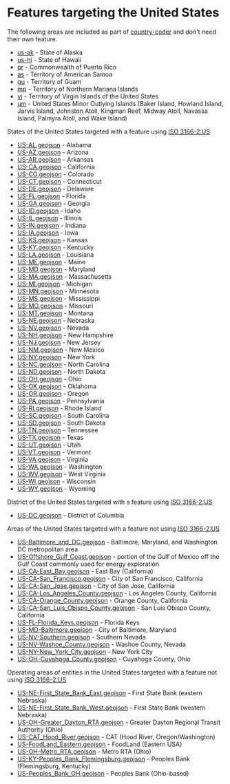 # Features targeting the United States

The following areas are included as part of [country-coder](https://github.com/rapideditor/country-coder) and don't need their own feature.

- [us-ak](https://location-conflation.com/?locationSet=%7B%22include%22%3A%5B%22us-ak%22%5D%7D&referrer=nsi) - State of Alaska
- [us-hi](https://location-conflation.com/?locationSet=%7B%22include%22%3A%5B%22us-hi%22%5D%7D&referrer=nsi) - State of Hawaii
- [pr](https://location-conflation.com/?locationSet=%7B%22include%22%3A%5B%22pr%22%5D%7D&referrer=nsi) - Commonwealth of Puerto Rico
- [as](https://location-conflation.com/?locationSet=%7B%22include%22%3A%5B%22as%22%5D%7D&referrer=nsi) - Territory of American Samoa
- [gu](https://location-conflation.com/?locationSet=%7B%22include%22%3A%5B%22gu%22%5D%7D&referrer=nsi) - Territory of Guam
- [mp](https://location-conflation.com/?locationSet=%7B%22include%22%3A%5B%22mp%22%5D%7D&referrer=nsi) - Territory of Northern Mariana Islands
- [vi](https://location-conflation.com/?locationSet=%7B%22include%22%3A%5B%22vi%22%5D%7D&referrer=nsi) - Territory of Virgin Islands of the United States
- [um](https://location-conflation.com/?locationSet=%7B%22include%22%3A%5B%22um%22%5D%7D&referrer=nsi) - United States Minor Outlying Islands (Baker Island, Howland Island, Jarvis Island, Johnston Atoll, Kingman Reef, Midway Atoll, Navassa Island, Palmyra Atoll, and Wake Island)

States of the United States targeted with a feature using [ISO 3166-2:US](https://en.wikipedia.org/wiki/ISO_3166-2:US)

- [US-AL.geojson](https://location-conflation.com/?locationSet=%7B%22include%22%3A%5B%22us-al.geojson%22%5D%7D&referrer=nsi) - Alabama
- [US-AZ.geojson](https://location-conflation.com/?locationSet=%7B%22include%22%3A%5B%22us-az.geojson%22%5D%7D&referrer=nsi) - Arizona
- [US-AR.geojson](https://location-conflation.com/?locationSet=%7B%22include%22%3A%5B%22us-ar.geojson%22%5D%7D&referrer=nsi) - Arkansas
- [US-CA.geojson](https://location-conflation.com/?locationSet=%7B%22include%22%3A%5B%22us-ca.geojson%22%5D%7D&referrer=nsi) - California
- [US-CO.geojson](https://location-conflation.com/?locationSet=%7B%22include%22%3A%5B%22us-co.geojson%22%5D%7D&referrer=nsi) - Colorado
- [US-CT.geojson](https://location-conflation.com/?locationSet=%7B%22include%22%3A%5B%22us-ct.geojson%22%5D%7D&referrer=nsi) - Connecticut
- [US-DE.geojson](https://location-conflation.com/?locationSet=%7B%22include%22%3A%5B%22us-de.geojson%22%5D%7D&referrer=nsi) - Delaware
- [US-FL.geojson](https://location-conflation.com/?locationSet=%7B%22include%22%3A%5B%22us-fl.geojson%22%5D%7D&referrer=nsi) - Florida
- [US-GA.geojson](https://location-conflation.com/?locationSet=%7B%22include%22%3A%5B%22us-ga.geojson%22%5D%7D&referrer=nsi) - Georgia
- [US-ID.geojson](https://location-conflation.com/?locationSet=%7B%22include%22%3A%5B%22us-id.geojson%22%5D%7D&referrer=nsi) - Idaho
- [US-IL.geojson](https://location-conflation.com/?locationSet=%7B%22include%22%3A%5B%22us-il.geojson%22%5D%7D&referrer=nsi) - Illinois
- [US-IN.geojson](https://location-conflation.com/?locationSet=%7B%22include%22%3A%5B%22us-in.geojson%22%5D%7D&referrer=nsi) - Indiana
- [US-IA.geojson](https://location-conflation.com/?locationSet=%7B%22include%22%3A%5B%22us-ia.geojson%22%5D%7D&referrer=nsi) - Iowa
- [US-KS.geojson](https://location-conflation.com/?locationSet=%7B%22include%22%3A%5B%22us-ks.geojson%22%5D%7D&referrer=nsi) - Kansas
- [US-KY.geojson](https://location-conflation.com/?locationSet=%7B%22include%22%3A%5B%22us-ky.geojson%22%5D%7D&referrer=nsi) - Kentucky
- [US-LA.geojson](https://location-conflation.com/?locationSet=%7B%22include%22%3A%5B%22us-la.geojson%22%5D%7D&referrer=nsi) - Louisiana
- [US-ME.geojson](https://location-conflation.com/?locationSet=%7B%22include%22%3A%5B%22us-me.geojson%22%5D%7D&referrer=nsi) - Maine
- [US-MD.geojson](https://location-conflation.com/?locationSet=%7B%22include%22%3A%5B%22us-md.geojson%22%5D%7D&referrer=nsi) - Maryland
- [US-MA.geojson](https://location-conflation.com/?locationSet=%7B%22include%22%3A%5B%22us-ma.geojson%22%5D%7D&referrer=nsi) - Massachusetts
- [US-MI.geojson](https://location-conflation.com/?locationSet=%7B%22include%22%3A%5B%22us-mi.geojson%22%5D%7D&referrer=nsi) - Michigan
- [US-MN.geojson](https://location-conflation.com/?locationSet=%7B%22include%22%3A%5B%22us-mn.geojson%22%5D%7D&referrer=nsi) - Minnesota
- [US-MS.geojson](https://location-conflation.com/?locationSet=%7B%22include%22%3A%5B%22us-ms.geojson%22%5D%7D&referrer=nsi) - Mississippi
- [US-MO.geojson](https://location-conflation.com/?locationSet=%7B%22include%22%3A%5B%22us-mo.geojson%22%5D%7D&referrer=nsi) - Missouri
- [US-MT.geojson](https://location-conflation.com/?locationSet=%7B%22include%22%3A%5B%22us-mt.geojson%22%5D%7D&referrer=nsi) - Montana
- [US-NE.geojson](https://location-conflation.com/?locationSet=%7B%22include%22%3A%5B%22us-ne.geojson%22%5D%7D&referrer=nsi) - Nebraska
- [US-NV.geojson](https://location-conflation.com/?locationSet=%7B%22include%22%3A%5B%22us-nv.geojson%22%5D%7D&referrer=nsi) - Nevada
- [US-NH.geojson](https://location-conflation.com/?locationSet=%7B%22include%22%3A%5B%22us-nh.geojson%22%5D%7D&referrer=nsi) - New Hampshire
- [US-NJ.geojson](https://location-conflation.com/?locationSet=%7B%22include%22%3A%5B%22us-nj.geojson%22%5D%7D&referrer=nsi) - New Jersey
- [US-NM.geojson](https://location-conflation.com/?locationSet=%7B%22include%22%3A%5B%22us-nm.geojson%22%5D%7D&referrer=nsi) - New Mexico
- [US-NY.geojson](https://location-conflation.com/?locationSet=%7B%22include%22%3A%5B%22us-ny.geojson%22%5D%7D&referrer=nsi) - New York
- [US-NC.geojson](https://location-conflation.com/?locationSet=%7B%22include%22%3A%5B%22us-nc.geojson%22%5D%7D&referrer=nsi) - North Carolina
- [US-ND.geojson](https://location-conflation.com/?locationSet=%7B%22include%22%3A%5B%22us-nd.geojson%22%5D%7D&referrer=nsi) - North Dakota
- [US-OH.geojson](https://location-conflation.com/?locationSet=%7B%22include%22%3A%5B%22us-oh.geojson%22%5D%7D&referrer=nsi) - Ohio
- [US-OK.geojson](https://location-conflation.com/?locationSet=%7B%22include%22%3A%5B%22us-ok.geojson%22%5D%7D&referrer=nsi) - Oklahoma
- [US-OR.geojson](https://location-conflation.com/?locationSet=%7B%22include%22%3A%5B%22us-or.geojson%22%5D%7D&referrer=nsi) - Oregon
- [US-PA.geojson](https://location-conflation.com/?locationSet=%7B%22include%22%3A%5B%22us-pa.geojson%22%5D%7D&referrer=nsi) - Pennsylvania
- [US-RI.geojson](https://location-conflation.com/?locationSet=%7B%22include%22%3A%5B%22us-ri.geojson%22%5D%7D&referrer=nsi) - Rhode Island
- [US-SC.geojson](https://location-conflation.com/?locationSet=%7B%22include%22%3A%5B%22us-sc.geojson%22%5D%7D&referrer=nsi) - South Carolina
- [US-SD.geojson](https://location-conflation.com/?locationSet=%7B%22include%22%3A%5B%22us-sd.geojson%22%5D%7D&referrer=nsi) - South Dakota
- [US-TN.geojson](https://location-conflation.com/?locationSet=%7B%22include%22%3A%5B%22us-tn.geojson%22%5D%7D&referrer=nsi) - Tennessee
- [US-TX.geojson](https://location-conflation.com/?locationSet=%7B%22include%22%3A%5B%22us-tx.geojson%22%5D%7D&referrer=nsi) - Texas
- [US-UT.geojson](https://location-conflation.com/?locationSet=%7B%22include%22%3A%5B%22us-ut.geojson%22%5D%7D&referrer=nsi) - Utah
- [US-VT.geojson](https://location-conflation.com/?locationSet=%7B%22include%22%3A%5B%22us-vt.geojson%22%5D%7D&referrer=nsi) - Vermont
- [US-VA.geojson](https://location-conflation.com/?locationSet=%7B%22include%22%3A%5B%22us-va.geojson%22%5D%7D&referrer=nsi) - Virginia
- [US-WA.geojson](https://location-conflation.com/?locationSet=%7B%22include%22%3A%5B%22us-wa.geojson%22%5D%7D&referrer=nsi) - Washington
- [US-WV.geojson](https://location-conflation.com/?locationSet=%7B%22include%22%3A%5B%22us-wv.geojson%22%5D%7D&referrer=nsi) - West Virginia
- [US-WI.geojson](https://location-conflation.com/?locationSet=%7B%22include%22%3A%5B%22us-wi.geojson%22%5D%7D&referrer=nsi) - Wisconsin
- [US-WY.geojson](https://location-conflation.com/?locationSet=%7B%22include%22%3A%5B%22us-wy.geojson%22%5D%7D&referrer=nsi) - Wyoming

District of the United States targeted with a feature using [ISO 3166-2:US](https://en.wikipedia.org/wiki/ISO_3166-2:US)

- [US-DC.geojson](https://location-conflation.com/?locationSet=%7B%22include%22%3A%5B%22us-dc.geojson%22%5D%7D&referrer=nsi) - District of Columbia

Areas of the United States targeted with a feature not using [ISO 3166-2:US](https://en.wikipedia.org/wiki/ISO_3166-2:US)

- [US-Baltimore_and_DC.geojson](https://location-conflation.com/?locationSet=%7B%22include%22%3A%5B%22us-baltimore_and_dc.geojson%22%5D%7D&referrer=nsi) - Baltimore, Maryland, and Washington DC metropolitan area
- [US-Offshore_Gulf_Coast.geojson](https://location-conflation.com/?locationSet=%7B%22include%22%3A%5B%22us-offshore_gulf_coast.geojson%22%5D%7D&referrer=nsi) - portion of the Gulf of Mexico off the Gulf Coast commonly used for energy exploration
- [US-CA-East_Bay.geojson](https://location-conflation.com/?locationSet=%7B%22include%22%3A%5B%22us-ca-east_bay.geojson%22%5D%7D&referrer=nsi) - East Bay (California)
- [US-CA-San_Francisco.geojson](https://location-conflation.com/?locationSet=%7B%22include%22%3A%5B%22us-ca-san_francisco.geojson%22%5D%7D&referrer=nsi) - City of San Francisco, California
- [US-CA-San_Jose.geojson](https://location-conflation.com/?locationSet=%7B%22include%22%3A%5B%22us-ca-san_jose.geojson%22%5D%7D&referrer=nsi) - City of San Jose, California
- [US-CA-Los_Angeles_County.geojson](https://location-conflation.com/?locationSet=%7B%22include%22%3A%5B%22us-ca-los_angeles_county.geojson%22%5D%7D&referrer=nsi) - Los Angeles County, California
- [US-CA-Orange_County.geojson](https://location-conflation.com/?locationSet=%7B%22include%22%3A%5B%22us-ca-orange_county.geojson%22%5D%7D&referrer=nsi) - Orange County, California
- [US-CA-San_Luis_Obispo_County.geojson](https://location-conflation.com/?locationSet=%7B%22include%22%3A%5B%22us-ca-san_luis_obispo_county.geojson%22%5D%7D&referrer=nsi) - San Luis Obispo County, California
- [US-FL-Florida_Keys.geojson](https://location-conflation.com/?locationSet=%7B%22include%22%3A%5B%22us-fl-florida_keys.geojson%22%5D%7D&referrer=nsi) - Florida Keys
- [US-MD-Baltimore.geojson](https://location-conflation.com/?locationSet=%7B%22include%22%3A%5B%22us-md-baltimore.geojson%22%5D%7D&referrer=nsi) - City of Baltimore, Maryland
- [US-NV-Southern.geojson](https://location-conflation.com/?locationSet=%7B%22include%22%3A%5B%22us-nv-southern.geojson%22%5D%7D&referrer=nsi) - Southern Nevada
- [US-NV-Washoe_County.geojson](https://location-conflation.com/?locationSet=%7B%22include%22%3A%5B%22us-nv-washoe_county.geojson%22%5D%7D&referrer=nsi) - Washoe County, Nevada
- [US-NY-New_York_City.geojson](https://location-conflation.com/?locationSet=%7B%22include%22%3A%5B%22us-ny-new_york_city.geojson%22%5D%7D&referrer=nsi) - New York City
- [US-OH-Cuyahoga_County.geojson](https://location-conflation.com/?locationSet=%7B%22include%22%3A%5B%22us-oh-cuyahoga_county.geojson%22%5D%7D&referrer=nsi) - Cuyahoga County, Ohio

Operating areas of entities in the United States targeted with a feature not using [ISO 3166-2:US](https://en.wikipedia.org/wiki/ISO_3166-2:US)

- [US-NE-First_State_Bank_East.geojson](https://location-conflation.com/?locationSet=%7B%22include%22%3A%5B%22us-ne-first_state_bank_east.geojson%22%5D%7D&referrer=nsi) - First State Bank (eastern Nebraska)
- [US-NE-First_State_Bank_West.geojson](https://location-conflation.com/?locationSet=%7B%22include%22%3A%5B%22us-ne-first_state_bank_west.geojson%22%5D%7D&referrer=nsi) - First State Bank (western Nebraska)
- [US-OH-Greater_Dayton_RTA.geojson](https://location-conflation.com/?locationSet=%7B%22include%22%3A%5B%22us-oh-greater_dayton_rta.geojson%22%5D%7D&referrer=nsi) - Greater Dayton Regional Transit Authority (Ohio)
- [US-CAT_Hood_River.geojson](https://location-conflation.com/?locationSet=%7B%22include%22%3A%5B%22us-cat_hood_river.geojson%22%5D%7D&referrer=nsi) - CAT (Hood River, Oregon/Washington)
- [US-FoodLand_Eastern.geojson](https://location-conflation.com/?locationSet=%7B%22include%22%3A%5B%22us-foodland_eastern.geojson%22%5D%7D&referrer=nsi) - FoodLand (Eastern USA)
- [US-OH-Metro_RTA.geojson](https://location-conflation.com/?locationSet=%7B%22include%22%3A%5B%22us-oh-metro_rta.geojson%22%5D%7D&referrer=nsi) - Metro RTA (Ohio)
- [US-KY-Peoples_Bank_Flemingsburg.geojson](https://location-conflation.com/?locationSet=%7B%22include%22%3A%5B%22us-ky-peoples_bank_flemingsburg.geojson%22%5D%7D&referrer=nsi) - Peoples Bank (Flemingsburg, Kentucky)
- [US-Peoples_Bank_OH.geojson](https://location-conflation.com/?locationSet=%7B%22include%22%3A%5B%22us-peoples_bank_oh.geojson%22%5D%7D&referrer=nsi) - Peoples Bank (Ohio-based)
